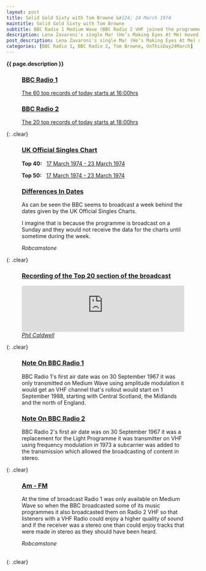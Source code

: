 ```yaml
---
layout: post
title: Solid Gold Sixty with Tom Browne &#124; 24 March 1974
maintitle: Solid Gold Sixty with Tom Browne
subtitle: BBC Radio 1 Medium Wave (BBC Radio 2 VHF joined the programme for the top 20)
description: Lena Zavaroni's single Ma! (He’s Making Eyes At Me) moved down the charts from number 14 to number 17.
post_description: Lena Zavaroni's single Ma! (He’s Making Eyes At Me) moved down the charts from number 14 to number 17.
categories: [BBC Radio 1, BBC Radio 2, Tom Browne, OnThisDay24March]
---
```


<strong>{{ page.description }}</strong>

<figure class="fig1">
<h3 id="radio-1"><a href="#radio-1">BBC Radio 1</a></h3>
<p><a class="external-link" href="https://genome.ch.bbc.co.uk/schedules/radio1/england/1974-03-24#at-16.00">The 60 top records of today starts at 16:00hrs</a></p>
</figure>

<figure class="fig2">
<figcaption>
<h3 id="radio-2"><a href="#radio-2">BBC Radio 2</a></h3>
<p><a class="external-link" href="https://genome.ch.bbc.co.uk/schedules/radio2/1974-03-24#at-18.00">The 20 top records of today starts at 18:00hrs</a></p>
</figcaption>
</figure>

{: .clear}

<figure class="fig1">
<h3 id="charts"><a href="#charts">UK Official Singles Chart</a></h3>
<p><strong>Top 40:</strong> &nbsp; <a class="external-link" href="https://www.officialcharts.com/charts/singles-chart/19740317/7501/40">17 March 1974 - 23 March 1974</a></p>
<p><strong>Top 50:</strong> &nbsp; <a class="external-link" href="https://www.officialcharts.com/charts/singles-chart/19740317/7501/">17 March 1974 - 23 March 1974</a></p>
</figure>

<figure class="fig1">
<h3 id="dates"><a href="#dates">Differences In Dates</a></h3>
<p>As can be seen the BBC seems to broadcast a week behind the dates given by the UK Official Singles Charts.</p>
<p>I imagine that is because the programme is broadcast on a Sunday and they would not receive the data for the charts until sometime during the week.</p>
<cite>Robcamstone</cite>
</figure>

{: .clear}

<figure class="fig3">
<figcaption>
<h3 id="recording"><a href="#recording">Recording of the Top 20 section of the broadcast</a></h3>
<iframe width="100%" height="120" src="https://www.mixcloud.com/widget/iframe/?hide_cover=1&light=1&feed=%2Fphil-caldwell%2Ftom-browne-uk-top-20-24-03-1974%2F" frameborder="0" ></iframe>
<cite><a href="https://www.mixcloud.com/phil-caldwell">Phil Caldwell</a></cite>
</figcaption>
</figure>

{: .clear}

<figure class="fig1">
<h3 id="note-1"><a href="#note-1">Note On BBC Radio 1</a></h3>
<p>BBC Radio 1's first air date was on 30 September 1967 it was only transmitted on Medium Wave using amplitude modulation it would get an VHF channel that's rollout would start on 1 September 1988, starting with Central Scotland, the Midlands and the north of England.</p>
</figure>

<figure class="fig2">
<h3 id="note-2"><a href="#note-2">Note On BBC Radio 2</a></h3>
<p>BBC Radio 2's first air date was on 30 September 1967 it was a replacement for the Light Programme it was transmitter on VHF using frequency modulation in 1973 a subcarrier was added to the transmission which allowed the broadcasting of content in stereo.</P>
</figure>

{: .clear}

<figure class="fig3">
<figcaption>
<h3 id="am-fm"><a href="#am-fm">Am - FM</a></h3>
<p>At the time of broadcast Radio 1 was only available on Medium Wave so when the BBC broadcasted some of its music programmes it also broadcasted them on Radio 2 VHF so that listeners with a VHF Radio could enjoy a higher quality of sound and if the receiver was a stereo one than could enjoy tracks that were made in stereo as they should have been heard.</p>
<cite>Robcamstone</cite>
</figcaption>
</figure>

<br />{: .clear}

